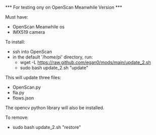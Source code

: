 *** For testing ony on OpenScan Meanwhile Version ***

Must have:
- OpenScan Meanwhile os
- IMX519 camera

To install:
- ssh into OpenScan
- in the default '/home/pi' directory, run:
  - wget -L https://raw.github.com/egan0/mods/main/update_2.sh
  - sudo bash update_2.sh "update"
 
This will update three files:
- OpenScan.py
- fla.py
- flows.json

The opencv python library will also be installed.

To remove:
 - sudo bash update_2.sh "restore"
